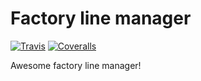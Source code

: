 # Factory line manager
[![Travis][build-badge]][build]
[![Coveralls][coveralls-badge]][coveralls]

Awesome factory line manager!

[build-badge]: https://travis-ci.com/akropivko/mavenci.svg?branch=master
[build]: https://travis-ci.com/akropivko/mavenci

[coveralls-badge]: https://img.shields.io/coveralls/akropivko/mavenci/master.png?style=flat-square
[coveralls]: https://coveralls.io/github/akropivko/mavenci